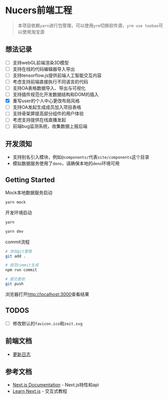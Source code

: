 # Nucers前端工程

> 本项目依赖`yarn`进行包管理，可以使用`yrm`切换软件源，`yrm use taobao`可以使用淘宝源

## 想法记录

- [ ] 支持webGL前端渲染3D模型
- [ ] 支持在线的代码编辑器导入导出
- [ ] 支持tensorflow.js提供前端人工智能交互内容
- [ ] 考虑支持前端直接执行不同语言的代码
- [ ] 支持OA表格数据导入、导出与可视化
- [ ] 支持插件规范化开发数据结构和DOM的插入
- [x] 重写user的个人中心更改布局风格
- [ ] 支持OA发起生成成员加入项目表格
- [ ] 支持骨架屏提高部分组件的用户体验
- [ ] 考虑支持提供在线直播发起
- [ ] 前端bug监测系统，收集数据上报后端

## 开发须知

- 支持别名引入模块，例如`@components/`代表`site/components`这个目录
- 模拟数据服务使用了`deno`，请确保本地的`deno`环境可用

## Getting Started

Mock本地数据服务启动

```bash
yarn mock
```

开发环境启动

```bash
yarn

yarn dev
```

commit流程

```bash
# 添加git管理
git add .

# 规范commit生成
npm run commit

# 提交更改
git push
```

浏览器打开[http://localhost:3000](http://localhost:3000)查看结果

## TODOS

- [ ] 修改默认的`favicon.ico`和`zeit.svg`

## 前端文档

- [更新日志](docs/CHANGELOG.md)

## 参考文档

- [Next.js Documentation](https://nextjs.org/docs) - Next.js特性和api
- [Learn Next.js](https://nextjs.org/learn) - 交互式教程
